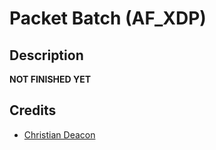 # Packet Batch (AF_XDP)
## Description
**NOT FINISHED YET**

## Credits
* [Christian Deacon](https://github.com/gamemann)